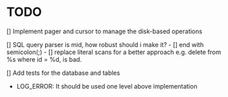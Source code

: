 # TODO

[] Implement pager and cursor to manage the disk-based operations
    
[] SQL query parser is mid, how robust should i make it?
    - [] end with semicolon(;)
    - [] replace literal scans for a better approach
        e.g. delete from %s where id = %d, is bad.


[] Add tests for the database and tables

- LOG_ERROR: It should be used one level above implementation
